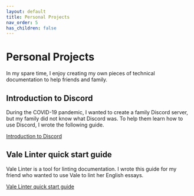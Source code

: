 ```yaml
---
layout: default
title: Personal Projects
nav_order: 5
has_children: false
---
```

# Personal Projects

In my spare time, I enjoy creating my own pieces of technical documentation to help friends and family.

## Introduction to Discord
During the COVID-19 pandemic, I wanted to create a family Discord server, but my family did not know what Discord was. To help them learn how to use Discord, I wrote the following guide.

[Introduction to Discord](https://shuangela.github.io/portfolio/Introduction%20to%20Discord.pdf)

## Vale Linter quick start guide

Vale Linter is a tool for linting documentation. I wrote this guide for my friend who wanted to use Vale to lint her English essays.

[Vale Linter quick start guide](https://shuangela.github.io/portfolio/Vale%20Linter%20quick%20start%20guide.pdf)

